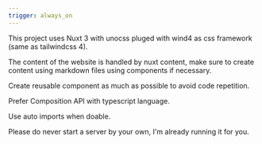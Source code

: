 ```yaml
---
trigger: always_on
---
```


This project uses Nuxt 3 with unocss pluged with wind4 as css framework (same as tailwindcss 4).

The content of the website is handled by nuxt content, make sure to create content using markdown files using components if necessary.

Create reusable component as much as possible to avoid code repetition.

Prefer Composition API with typescript language.

Use auto imports when doable.

Please do never start a server by your own, I'm already running it for you.